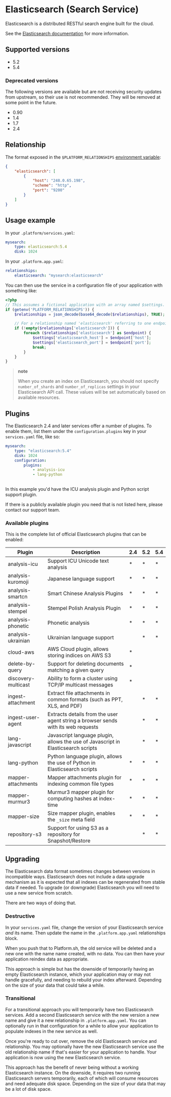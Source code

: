 # Elasticsearch (Search Service)

Elasticsearch is a distributed RESTful search engine built for the cloud.

See the [Elasticsearch documentation](https://www.elastic.co/guide/en/elasticsearch/reference/current/index.html) for more information.

## Supported versions

* 5.2
* 5.4

### Deprecated versions

The following versions are available but are not receiving security updates from upstream, so their use is not recommended. They will be removed at some point in the future.

* 0.90
* 1.4
* 1.7
* 2.4

## Relationship

The format exposed in the `$PLATFORM_RELATIONSHIPS` [environment variable](/development/variables.md#platformsh-provided-variables):

```json
{
    "elasticsearch": [
        {
            "host": "248.0.65.198",
            "scheme": "http",
            "port": "9200"
        }
    ]
}
```

## Usage example

In your `.platform/services.yaml`:

```yaml
mysearch:
    type: elasticsearch:5.4
    disk: 1024
```

In your `.platform.app.yaml`:

```yaml
relationships:
    elasticsearch: "mysearch:elasticsearch"
```

You can then use the service in a configuration file of your application with something like:

```php
<?php
// This assumes a fictional application with an array named $settings.
if (getenv('PLATFORM_RELATIONSHIPS')) {
	$relationships = json_decode(base64_decode($relationships), TRUE);

	// For a relationship named 'elasticsearch' referring to one endpoint.
	if (!empty($relationships['elasticsearch'])) {
		foreach ($relationships['elasticsearch'] as $endpoint) {
			$settings['elasticsearch_host'] = $endpoint['host'];
			$settings['elasticsearch_port'] = $endpoint['port'];
			break;
		}
	}
}
```

> **note**
>
> When you create an index on Elasticsearch, you should not specify `number_of_shards` and `number_of_replicas` settings in your Elasticsearch API call. These values will be set automatically based on available resources.


## Plugins

The Elasticsearch 2.4 and later services offer a number of plugins.  To enable them, list them under the `configuration.plugins` key in your `services.yaml` file, like so:

```yaml
mysearch:
    type: "elasticsearch:5.4"
    disk: 1024
    configuration:
        plugins:
            - analysis-icu
            - lang-python
            
```

In this example you'd have the ICU analysis plugin and Python script support plugin.

If there is a publicly available plugin you need that is not listed here, please contact our support team.

### Available plugins

This is the complete list of official Elasticsearch plugins that can be enabled:

| Plugin              | Description                                                                       | 2.4 | 5.2 | 5.4 |
|---------------------|-----------------------------------------------------------------------------------|-----|-----|-----|
| analysis-icu        | Support ICU Unicode text analysis                                                 | *   | *   | *   |
| analysis-kuromoji   | Japanese language support                                                         | *   | *   | *   |
| analysis-smartcn    | Smart Chinese Analysis Plugins                                                    | *   | *   | *   |
| analysis-stempel    | Stempel Polish Analysis Plugin                                                    | *   | *   | *   |
| analysis-phonetic   | Phonetic analysis                                                                 | *   | *   | *   |
| analysis-ukrainian  | Ukrainian language support                                                        |     | *   | *   |
| cloud-aws           | AWS Cloud plugin, allows storing indices on AWS S3                                | *   |     |     |
| delete-by-query     | Support for deleting documents matching a given query                             | *   |     |     |
| discovery-multicast | Ability to form a cluster using TCP/IP multicast messages                         | *   |     |     |
| ingest-attachment   | Extract file attachments in common formats (such as PPT, XLS, and PDF)            |     | *   | *   |
| ingest-user-agent   | Extracts details from the user agent string a browser sends with its web requests |     | *   | *   |
| lang-javascript     | Javascript language plugin, allows the use of Javascript in Elasticsearch scripts |     | *   | *   |
| lang-python         | Python language plugin, allows the use of Python in Elasticsearch scripts         | *   | *   | *   |
| mapper-attachments  | Mapper attachments plugin for indexing common file types                          | *   | *   | *   |
| mapper-murmur3      | Murmur3 mapper plugin for computing hashes at index-time                          | *   | *   | *   |
| mapper-size         | Size mapper plugin, enables the `_size` meta field                                | *   | *   | *   |
| repository-s3       | Support for using S3 as a repository for Snapshot/Restore                         |     | *   | *   |


## Upgrading

The Elasticsearch data format sometimes changes between versions in incompatible ways.  Elasticsearch does not include a data upgrade mechanism as it is expected that all indexes can be regenerated from stable data if needed.  To upgrade (or downgrade) Elasticsearch you will need to use a new service from scratch.

There are two ways of doing that.

### Destructive

In your `services.yaml` file, change the version of your Elasticsearch service *and* its name.  Then update the name in the `.platform.app.yaml` relationships block.

When you push that to Platform.sh, the old service will be deleted and a new one with the name name created, with no data.  You can then have your application reindex data as appropriate.

This approach is simple but has the downside of temporarily having an empty Elasticsearch instance, which your application may or may not handle gracefully, and needing to rebuild your index afterward.  Depending on the size of your data that could take a while.

### Transitional

For a transitional approach you will temporarily have two Elasticsearch services.  Add a second Elasticsearch service with the new version a new name and give it a new relationship in `.platform.app.yaml`.  You can optionally run in that configuration for a while to allow your application to populate indexes in the new service as well.

Once you're ready to cut over, remove the old Elasticsearch service and relationship.  You may optionally have the new Elasticsearch service use the old relationship name if that's easier for your application to handle.  Your application is now using the new Elasticsearch service.

This approach has the benefit of never being without a working Elasticsearch instance.  On the downside, it requires two running Elasticsearch servers temporarily, each of which will consume resources and need adequate disk space.  Depending on the size of your data that may be a lot of disk space.
